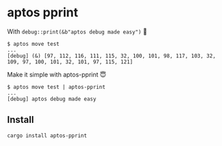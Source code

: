 # aptos pprint

With `debug::print(&b"aptos debug made easy")` 🤯

```
$ aptos move test
...
[debug] (&) [97, 112, 116, 111, 115, 32, 100, 101, 98, 117, 103, 32, 109, 97, 100, 101, 32, 101, 97, 115, 121]
```

Make it simple with aptos-pprint 😇

```
$ aptos move test | aptos-pprint
...
[debug] aptos debug made easy
```

## Install

```
cargo install aptos-pprint
```
